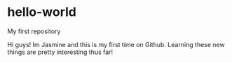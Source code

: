 # hello-world
My first repository



Hi guys!
Im Jasmine and this is my first time on Github. Learning these new things are pretty interesting thus far!
